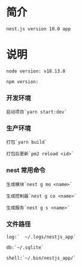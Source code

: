 # 简介

    nest.js version 10.0 app

# 说明

    node version: v18.13.0

    npm version:

### 开发环境

    启动项目`yarn start:dev`

### 生产环境

    打包`yarn build`

    打包后更新`pm2 reload <id>`


### nest 常用命令

    生成模块`nest g mo <name>`

    生成控制器`nest g co <name>`

    生成服务`nest g s <name>`


### 文件路径

    log:`  ~/.logs/nestjs_app`

    db:`~/.sqlite`

    shell:`~/.bin/nestjs_app/`
